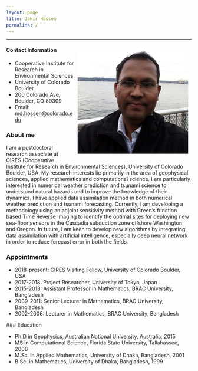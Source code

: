 ```yaml
---
layout: page
title: Jakir Hossen
permalink: /
---
```

 <hr size="10" noshade> 
<!--{% include image.html url="/images/my_photo.jpg" caption="My photo." width=50 align="right" %}-->
<!--img style="padding: 20px; " src="/images/my_photo1.png" alt="My photo" width="360" align="right"-->

<img style="float: right; padding: 10px; width:300px;" src="/images/my_photo1.png" alt="My photo" >

#### Contact Information
<ul>
<li> Cooperative Institute for Research in Environmental Sciences </li>

<li> University of Colorado Boulder</li>

<li> 200 Colorado Ave, Boulder, CO 80309</li>

<li> Email: <a href="mailto:md.hossen@colorado.edu">md.hossen@colorado.edu</a></li> 
</ul>

### About me

I am a postdoctoral research associate at CIRES (Cooperative Institute for Research in Environmental Sciences), University of Colorado Boulder, USA. My research interests lie primarily in the area of geophysical sciences, applied mathematics and computational science. I am particularly interested in numerical weather prediction and tsunami science to understand natural hazards and to improve the knowledge of their dynamics. I have applied data assimilation method in both numerical weather prediction and tsunami forecasting. Currently, I am developing a methodology using an adjoint sensitivity method with Green’s function based Time Reverse Imaging to identify the optimal sites for deploying new sea-floor sensors in the Cascadia subduction zone offshore Washington and Oregon. In future, I am keen to develop new algorithms by integrating data assimilation with artificial intelligence, especially deep neural network in order to reduce forecast error in both the fields.

### Appointments
<ul>
  <li>2018-present: CIRES Visiting Fellow, University of Colorado Boulder, USA</li>	
  <li>2017-2018: Project Researcher, University of Tokyo, Japan</li>
  <li>2015-2018: Assistant Professor in Mathematics, BRAC University, Bangladesh</li>
  <li>2009-2011: Senior Lecturer in Mathematics, BRAC University, Bangladesh</li>
  <li>2002-2006: Lecturer in Mathematics, BRAC University, Bangladesh</li>
</ul>
### Education
<ul>
  <li>Ph.D in Geophysics, Australian National University, Australia, 2015</li>
  <li>MS in Computational Science, Florida State University, Tallahassee, 2008</li>
  <li>M.Sc. in Applied Mathematics, University of Dhaka, Bangladesh, 2001</li>
  <li>B.Sc. in Mathematics, University of Dhaka, Bangladesh, 1999</li>
</ul> 

